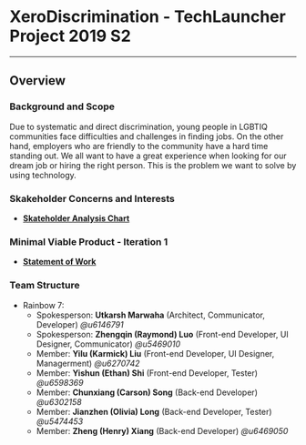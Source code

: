 # XeroDiscrimination - TechLauncher Project 2019 S2
---

## Overview

### Background and Scope
Due to systematic and direct discrimination, young people in LGBTIQ communities face difficulties and challenges in finding jobs. On the other hand, employers who are friendly to the community have a hard time standing out. We all want to have a great experience when looking for our dream job or hiring the right person. This is the problem we want to solve by using technology.

### Skakeholder Concerns and Interests
* **[Skateholder Analysis Chart](https://docs.google.com/document/d/1epvI6XaQV2DkQ-P9564PAwCpmkWzaDA2/edit)**

### Minimal Viable Product - Iteration 1
* **[Statement of Work](https://drive.google.com/drive/folders/1qOL4Du4DMxNp0jUrjw0eTDZJfbZcw_oE)**

### Team Structure
* Rainbow 7:
	* Spokesperson: **Utkarsh Marwaha** (Architect, Communicator, Developer) _@u6146791_
	* Spokesperson: **Zhengqin (Raymond) Luo** (Front-end Developer, UI Designer, Communicator) _@u5469010_
	* Member: **Yilu (Karmick) Liu** (Front-end Developer, UI Designer, Managerment) _@u6270742_
	* Member: **Yishun (Ethan) Shi** (Front-end Developer, Tester) _@u6598369_
	* Member: **Chunxiang (Carson) Song** (Back-end Developer) _@u6302158_
	* Member: **Jianzhen (Olivia) Long** (Back-end Developer, Tester) _@u5474453_
	* Member: **Zheng (Henry) Xiang** (Back-end Developer) _@u6469050_ 
	
	

